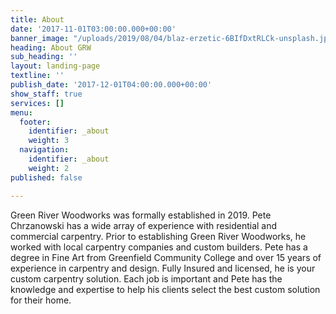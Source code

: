 ```yaml
---
title: About
date: '2017-11-01T03:00:00.000+00:00'
banner_image: "/uploads/2019/08/04/blaz-erzetic-6BIfDxtRLCk-unsplash.jpg"
heading: About GRW
sub_heading: ''
layout: landing-page
textline: ''
publish_date: '2017-12-01T04:00:00.000+00:00'
show_staff: true
services: []
menu:
  footer:
    identifier: _about
    weight: 3
  navigation:
    identifier: _about
    weight: 2
published: false

---
```

Green River Woodworks was formally established in 2019. Pete Chrzanowski has a wide array of experience with residential and commercial carpentry. Prior to establishing Green River Woodworks, he worked with local carpentry companies and custom builders. Pete has a degree in Fine Art from Greenfield Community College and over 15 years of experience in carpentry and design. Fully Insured and licensed, he is your custom carpentry solution. Each job is important and Pete has the knowledge and expertise to help his clients select the best custom solution for their home.